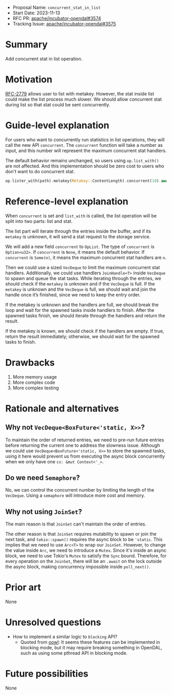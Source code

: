 - Proposal Name: `concurrent_stat_in_list`
- Start Date: 2023-11-13
- RFC PR: [apache/incubator-opendal#3574](https://github.com/apache/incubator-opendal/pull/3574)
- Tracking Issue: [apache/incubator-opendal#3575](https://github.com/apache/incubator-opendal/issues/3575)

# Summary

Add concurrent stat in list operation.

# Motivation

[RFC-2779](https://github.com/apache/incubator-opendal/pull/2779) allows user to list with metakey.
However, the stat inside list could make the list process much slower. We should allow concurrent stat during list so that stat could be sent concurrently.


# Guide-level explanation

For users who want to concurrently run statistics in list operations, they will call the new API `concurrent`. The `concurrent` function will take a number as input, and this number will represent the maximum concurrent stat handlers.

The default behavior remains unchanged, so users using `op.list_with()` are not affected. And this implementation should be zero cost to users who don't want to do concurrent stat.

```rust
op.lister_with(path).metakey(Metakey::ContentLength).concurrent(10).await?
```


# Reference-level explanation

When `concurrent` is set and `list_with` is called, the list operation will be split into two parts:  list and stat.

The list part will iterate through the entries inside the buffer, and if its `metakey` is unknown, it will send a stat request to the storage service.

We will add a new field `concurrent` to `OpList`. The type of `concurrent` is `Option<u32>`. If `concurrent` is `None`, it means the default behavior. If `concurrent` is `Some(n)`, it means the maximum concurrent stat handlers are `n`.

Then we could use a sized `VecDeque` to limit the maximum concurrent stat handlers. Additionally, we could use handlers `JoinHandle<T>` inside `VecDeque` to spawn and queue the stat tasks. 
While iterating through the entries, we should check if the `metakey` is unknown and if the `VecDeque` is full. If the `metakey` is unknown and the `VecDeque` is full, we should wait and join the handle once it’s finished, since we need to keep the entry order.

If the metakey is unknown and the handlers are full, we should break the loop and wait for the spawned tasks inside handlers to finish. After the spawned tasks finish, we should iterate through the handlers and return the result.

If the metakey is known, we should check if the handlers are empty. If true, return the result immediately; otherwise, we should wait for the spawned tasks to finish.

# Drawbacks

1. More memory usage
2. More complex code
3. More complex testing

# Rationale and alternatives

## Why not `VecDeque<BoxFuture<'static, X>>`?

To maintain the order of returned entries, we need to pre-run future entries before returning the current one to address the slowness issue. 
Although we could use `VecDeque<BoxFuture<'static, X>>` to store the spawned tasks, 
using it here would prevent us from executing the async block concurrently when we only have one `cx: &mut Context<'_>`.

## Do we need `Semaphore`?

No, we can control the concurrent number by limiting the length of the `VecDeque`.
Using a `semaphore` will introduce more cost and memory.

## Why not using `JoinSet`?

The main reason is that `JoinSet` can't maintain the order of entries.

The other reason is that `JoinSet` requires mutability to spawn or join the next task, and `tokio::spawn()` requires the async block to be `'static`.
This implies that we need to use `Arc<T>` to wrap our `JoinSet`. However, to change the value inside `Arc`, we need to introduce a `Mutex`. Since it's inside an async block, we need to use Tokio's `Mutex` to satisfy the `Sync` bound. 
Therefore, for every operation on the `JoinSet`, there will be an `.await` on the lock outside the async block, making concurrency impossible inside `poll_next()`.

# Prior art

None

# Unresolved questions

- How to implement a similar logic to `blocking` API? 
   - Quoted from [oowl](https://github.com/oowl): It seems these features can be implemented in blocking mode, but it may require breaking something in OpenDAL, such as using some pthread API in blocking mode.

# Future possibilities

None
